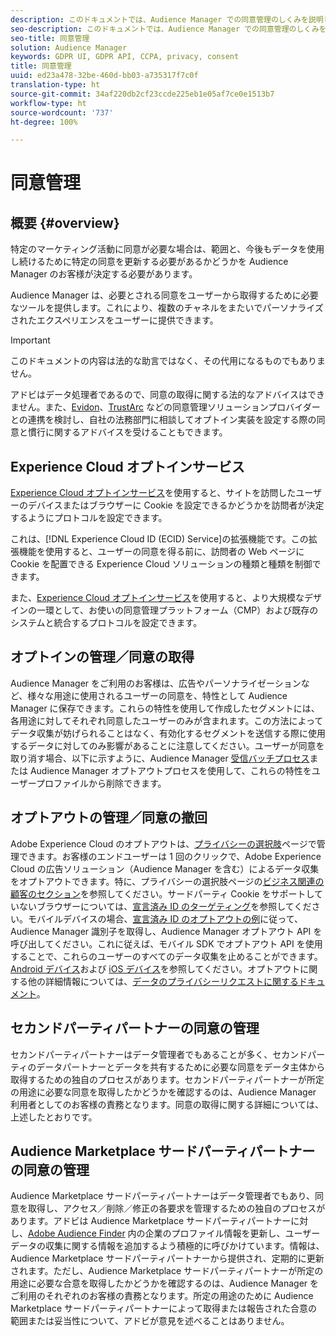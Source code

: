 ```yaml
---
description: このドキュメントでは、Audience Manager での同意管理のしくみを説明します。
seo-description: このドキュメントでは、Audience Manager での同意管理のしくみを説明します。
seo-title: 同意管理
solution: Audience Manager
keywords: GDPR UI, GDPR API, CCPA, privacy, consent
title: 同意管理
uuid: ed23a478-32be-460d-bb03-a735317f7c0f
translation-type: ht
source-git-commit: 34af220db2cf23ccde225eb1e05af7ce0e1513b7
workflow-type: ht
source-wordcount: '737'
ht-degree: 100%

---
```



# 同意管理

## 概要 {#overview}

特定のマーケティング活動に同意が必要な場合は、範囲と、今後もデータを使用し続けるために特定の同意を更新する必要があるかどうかを Audience Manager のお客様が決定する必要があります。

Audience Manager は、必要とされる同意をユーザーから取得するために必要なツールを提供します。これにより、複数のチャネルをまたいでパーソナライズされたエクスペリエンスをユーザーに提供できます。

>[!IMPORTANT]
>
> このドキュメントの内容は法的な助言ではなく、その代用になるものでもありません。
>
> アドビはデータ処理者であるので、同意の取得に関する法的なアドバイスはできません。また、[Evidon](https://theblog.adobe.com/evidon-builds-gdpr-universal-consent-integration-with-launch-by-adobe/)、[TrustArc](https://theblog.adobe.com/trustarc-builds-consent-integration-launch-adobe/) などの同意管理ソリューションプロバイダーとの連携を検討し、自社の法務部門に相談してオプトイン実装を設定する際の同意と慣行に関するアドバイスを受けることもできます。

## Experience Cloud オプトインサービス

[Experience Cloud オプトインサービス](https://docs.adobe.com/content/help/ja-JP/id-service/using/implementation/opt-in-service/optin-overview.html)を使用すると、サイトを訪問したユーザーのデバイスまたはブラウザーに Cookie を設定できるかどうかを訪問者が決定するようにプロトコルを設定できます。

これは、[!DNL Experience Cloud ID (ECID) Service]の拡張機能です。この拡張機能を使用すると、ユーザーの同意を得る前に、訪問者の Web ページに Cookie を配置できる Experience Cloud ソリューションの種類と種類を制御できます。

また、[Experience Cloud オプトインサービス](https://docs.adobe.com/content/help/ja-JP/id-service/using/implementation/opt-in-service/optin-overview.html)を使用すると、より大規模なデザインの一環として、お使いの同意管理プラットフォーム（CMP）および既存のシステムと統合するプロトコルを設定できます。

## オプトインの管理／同意の取得

Audience Manager をご利用のお客様は、広告やパーソナライゼーションなど、様々な用途に使用されるユーザーの同意を、特性として Audience Manager に保存できます。これらの特性を使用して作成したセグメントには、各用途に対してそれぞれ同意したユーザーのみが含まれます。この方法によってデータ収集が妨げられることはなく、有効化するセグメントを送信する際に使用するデータに対してのみ影響があることに注意してください。ユーザーが同意を取り消す場合、以下に示すように、Audience Manager [受信バッチプロセス](../../integration/sending-audience-data/batch-data-transfer-explained/inbound-file-contents.md)または Audience Manager オプトアウトプロセスを使用して、これらの特性をユーザープロファイルから削除できます。

## オプトアウトの管理／同意の撤回

Adobe Experience Cloud のオプトアウトは、[プライバシーの選択肢](https://www.adobe.com/jp/privacy/opt-out.html#customeruse)ページで管理できます。お客様のエンドユーザーは 1 回のクリックで、Adobe Experience Cloud の広告ソリューション（Audience Manager を含む）によるデータ収集をオプトアウトできます。特に、プライバシーの選択肢ページの[ビジネス関連の顧客のセクション](https://www.adobe.com/jp/privacy/opt-out.html#customeruse)を参照してください。サードパーティ Cookie をサポートしていないブラウザーについては、[宣言済み ID のターゲティング](../../features/declared-ids.md#declared-id-targeting)を参照してください。モバイルデバイスの場合、[宣言済み ID のオプトアウトの例](../../features/declared-ids.md#opt-out-examples)に従って、Audience Manager 識別子を取得し、Audience Manager オプトアウト API を呼び出してください。これに従えば、モバイル SDK でオプトアウト API を使用することで、これらのユーザーのすべてのデータ収集を止めることができます。[Android デバイス](https://docs.adobe.com/content/help/ja-JP/mobile-services/android/gdpr-privacy-android/privacy.html)および [iOS デバイス](https://docs.adobe.com/content/help/ja-JP/mobile-services/ios/privacy-gdpr-ios/privacy.html)を参照してください。オプトアウトに関する他の詳細情報については、[データのプライバシーリクエストに関するドキュメント](../../overview/data-security-and-privacy/data-privacy-requests.md)。

## セカンドパーティパートナーの同意の管理

セカンドパーティパートナーはデータ管理者でもあることが多く、セカンドパーティのデータパートナーとデータを共有するために必要な同意をデータ主体から取得するための独自のプロセスがあります。セカンドパーティパートナーが所定の用途に必要な同意を取得したかどうかを確認するのは、Audience Manager 利用者としてのお客様の責務となります。同意の取得に関する詳細については、上述したとおりです。

## Audience Marketplace サードパーティパートナーの同意の管理

Audience Marketplace サードパーティパートナーはデータ管理者でもあり、同意を取得し、アクセス／削除／修正の各要求を管理するための独自のプロセスがあります。アドビは Audience Marketplace サードパーティパートナーに対し、[Adobe Audience Finder](https://www.adobe-audience-finder.com/) 内の企業のプロファイル情報を更新し、ユーザーデータの収集に関する情報を追加するよう積極的に呼びかけています。情報は、Audience Marketplace サードパーティパートナーから提供され、定期的に更新されます。ただし、Audience Marketplace サードパーティパートナーが所定の用途に必要な合意を取得したかどうかを確認するのは、Audience Manager をご利用のそれぞれのお客様の責務となります。所定の用途のために Audience Marketplace サードパーティパートナーによって取得または報告された合意の範囲または妥当性について、アドビが意見を述べることはありません。
